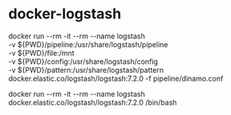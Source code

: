 # docker-logstash

docker run --rm -it --rm --name logstash \
-v ${PWD}/pipeline:/usr/share/logstash/pipeline \
-v ${PWD}/file:/mnt \
-v ${PWD}/config:/usr/share/logstash/config \
-v ${PWD}/pattern:/usr/share/logstash/pattern \
docker.elastic.co/logstash/logstash:7.2.0 -f pipeline/dinamo.conf

docker run --rm -it --rm --name logstash docker.elastic.co/logstash/logstash:7.2.0 /bin/bash